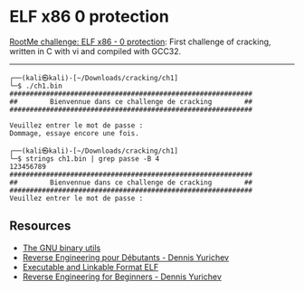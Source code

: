 # ELF x86 0 protection

[RootMe challenge: ELF x86 - 0 protection](https://www.root-me.org/en/Challenges/Cracking/ELF-x86-0-protection): First challenge of cracking, written in C with vi and compiled with GCC32.

----

```text
┌──(kali㉿kali)-[~/Downloads/cracking/ch1]
└─$ ./ch1.bin
############################################################
##        Bienvennue dans ce challenge de cracking        ##
############################################################

Veuillez entrer le mot de passe : 
Dommage, essaye encore une fois.
                                                                                                                                                                      
┌──(kali㉿kali)-[~/Downloads/cracking/ch1]
└─$ strings ch1.bin | grep passe -B 4
123456789
############################################################
##        Bienvennue dans ce challenge de cracking        ##
############################################################
Veuillez entrer le mot de passe : 
```

## Resources

* [The GNU binary utils](https://repository.root-me.org/Administration/Unix/Linux/EN%20-%20The%20GNU%20binary%20utils.pdf)
* [Reverse Engineering pour Débutants - Dennis Yurichev](https://repository.root-me.org/Reverse%20Engineering/FR%20-%20Reverse%20Engineering%20pour%20D%C3%A9butants%20-%20Dennis%20Yurichev.pdf)
* [Executable and Linkable Format ELF](https://repository.root-me.org/Reverse%20Engineering/x86/Unix/EN%20-%20Executable%20and%20Linkable%20Format%20ELF.pdf)
* [Reverse Engineering for Beginners - Dennis Yurichev](https://repository.root-me.org/Reverse%20Engineering/EN%20-%20Reverse%20Engineering%20for%20Beginners%20-%20Dennis%20Yurichev.pdf)
